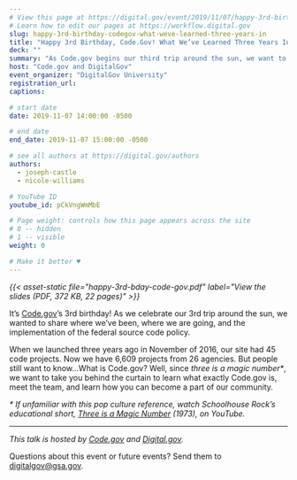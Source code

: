 ```yaml
---
# View this page at https://digital.gov/event/2019/11/07/happy-3rd-birthday-codegov-what-weve
# Learn how to edit our pages at https://workflow.digital.gov
slug: happy-3rd-birthday-codegov-what-weve-learned-three-years-in
title: "Happy 3rd Birthday, Code.Gov! What We’ve Learned Three Years In"
deck: ""
summary: "As Code.gov begins our third trip around the sun, we want to take a look at where we’ve been, where we’re going in the world of open source, and the implementation of the federal source code."
host: "Code.gov and DigitalGov"
event_organizer: "DigitalGov University"
registration_url: 
captions: 

# start date
date: 2019-11-07 14:00:00 -0500

# end date
end_date: 2019-11-07 15:00:00 -0500

# see all authors at https://digital.gov/authors
authors: 
  - joseph-castle
  - nicole-williams

# YouTube ID
youtube_id: pCkVngWmMbE

# Page weight: controls how this page appears across the site
# 0 -- hidden
# 1 -- visible
weight: 0

# Make it better ♥
---
```


_{{< asset-static file="happy-3rd-bday-code-gov.pdf" label="View the slides (PDF, 372 KB, 22 pages)" >}}_

It’s [Code.gov](https://code.gov/)’s 3rd birthday! As we celebrate our 3rd trip around the sun, we wanted to share where we’ve been, where we are going, and the implementation of the federal source code policy.

When we launched three years ago in November of 2016, our site had 45 code projects. Now we have 6,609 projects from 26 agencies. But people still want to know...What is Code.gov? Well, since _three is a magic number*_, we want to take you behind the curtain to learn what exactly Code.gov is, meet the team, and learn how you can become a part of our community.

_* If unfamiliar with this pop culture reference, watch Schoolhouse Rock’s educational short, [Three is a Magic Number](https://www.youtube.com/watch?v=aU4pyiB-kq0) (1973), on YouTube._

---

_This talk is hosted by [Code.gov](https://code.gov/) and [Digital.gov](https://digital.gov/)._

Questions about this event or future events? Send them to [digitalgov@gsa.gov](mailto:digitalgov@gsa.gov).
